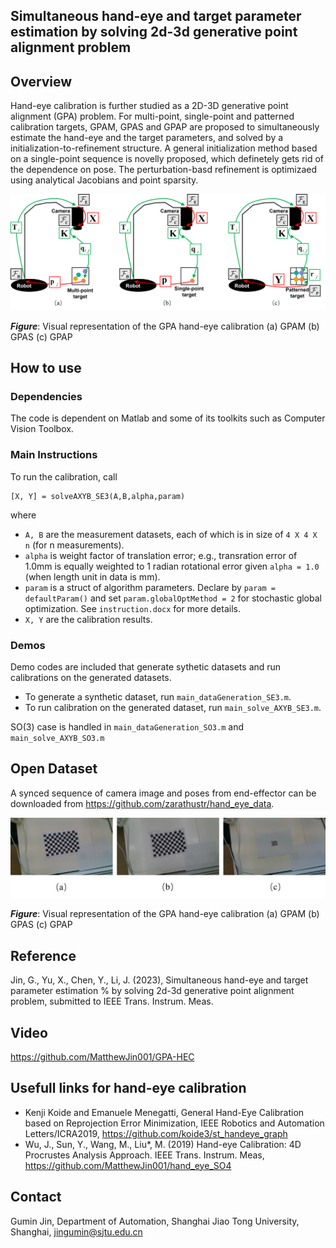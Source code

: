 ## Simultaneous hand-eye and target parameter estimation by solving 2d-3d generative point alignment problem

## Overview
Hand-eye calibration is further studied as a 2D-3D generative point alignment (GPA) problem. For multi-point, single-point and patterned calibration targets, GPAM, GPAS and GPAP are proposed to simultaneously estimate the hand-eye and the target parameters, and solved by a initialization-to-refinement structure. A general initialization method based on a single-point sequence is novelly proposed, which definetely gets rid of the dependence on pose. The perturbation-basd refinement is optimizaed using analytical Jacobians and point sparsity. 

![mainFig](https://github.com/MatthewJin001/GPA-HEC/blob/main/figure/gitPic.png)

**_Figure_**: Visual representation of the GPA hand-eye calibration (a) GPAM (b) GPAS (c) GPAP


## How to use
### Dependencies
The code is dependent on Matlab and some of its toolkits such as Computer Vision Toolbox.
### Main Instructions
To run the calibration, call
```
[X, Y] = solveAXYB_SE3(A,B,alpha,param)
```
where
* ``A, B`` are the measurement datasets, each of which is in size of ``4 X 4 X n`` (for n measurements).
* ``alpha`` is weight factor of translation error; e.g., transration error of 1.0mm is equally weighted to 1 radian rotational error given ``alpha = 1.0`` (when length unit in data is mm).
* ``param`` is a struct of algorithm parameters. Declare by ``param = defaultParam()`` and set ``param.globalOptMethod = 2`` for stochastic global optimization. See  ``instruction.docx`` for more details.
* ``X, Y`` are the calibration results.
### Demos
Demo codes are included that generate sythetic datasets and run calibrations on the generated datasets.
* To generate a synthetic dataset, run ``main_dataGeneration_SE3.m``.
* To run calibration on the generated dataset, run ``main_solve_AXYB_SE3.m``.

SO(3) case is handled in ``main_dataGeneration_SO3.m`` and ``main_solve_AXYB_SO3.m``


## Open Dataset
A synced sequence of camera image and poses from end-effector can be downloaded from https://github.com/zarathustr/hand_eye_data.

![mainFig](https://github.com/MatthewJin001/GPA-HEC/blob/main/figure/2.png)

**_Figure_**: Visual representation of the GPA hand-eye calibration (a) GPAM (b) GPAS (c) GPAP

## Reference
Jin, G., Yu, X., Chen, Y., Li, J. (2023), Simultaneous hand-eye and target parameter estimation
%            by solving 2d-3d generative point alignment problem, submitted to IEEE Trans. Instrum. Meas.

## Video
https://github.com/MatthewJin001/GPA-HEC

## Usefull links for hand-eye calibration
* Kenji Koide and Emanuele Menegatti, General Hand-Eye Calibration based on Reprojection Error Minimization, IEEE Robotics and Automation Letters/ICRA2019, https://github.com/koide3/st_handeye_graph
* Wu, J., Sun, Y., Wang, M., Liu*, M. (2019) Hand-eye Calibration: 4D Procrustes Analysis Approach. IEEE Trans. Instrum. Meas, https://github.com/MatthewJin001/hand_eye_SO4




## Contact

Gumin Jin, Department of Automation, Shanghai Jiao Tong University, Shanghai, jingumin@sjtu.edu.cn






